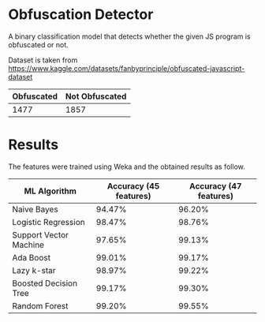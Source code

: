 # Obfuscation Detector

A binary classification model that detects whether the given JS program is obfuscated or not.

Dataset is taken from https://www.kaggle.com/datasets/fanbyprinciple/obfuscated-javascript-dataset

| Obfuscated      | Not Obfuscated |
| -----------     | -------------- |
|    1477         |      1857      |


# Results

The features were trained using Weka and the obtained results as follow.


| ML Algorithm           | Accuracy (45 features)| Accuracy (47 features)|
|------------------------|-----------------------|-----------------------|
| Naive Bayes            | 94.47%                | 96.20%                |
| Logistic Regression    | 98.47%                | 98.76%                | 
| Support Vector Machine | 97.65%                | 99.13%                |
| Ada Boost              | 99.01%                | 99.17%                |
| Lazy k-star            | 98.97%                | 99.22%                |
| Boosted Decision Tree  | 99.17%                | 99.30%                |
| Random Forest          | 99.20%                | 99.55%                |
